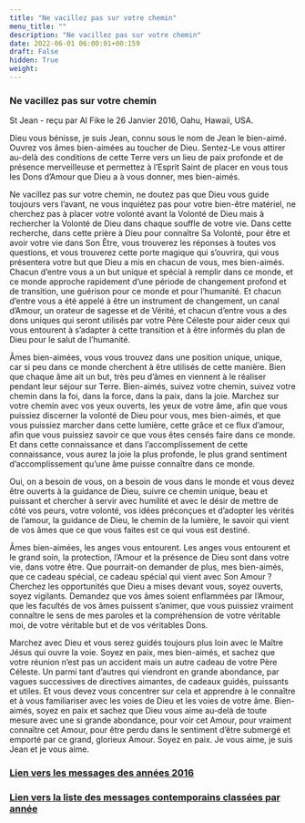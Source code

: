 ```yaml
---
title: "Ne vacillez pas sur votre chemin"
menu_title: ""
description: "Ne vacillez pas sur votre chemin"
date: 2022-06-01 06:00:01+00:159
draft: False
hidden: True
weight:
---
```

### Ne vacillez pas sur votre chemin

St Jean - reçu par Al Fike le 26 Janvier 2016, Oahu, Hawaii, USA.

Dieu vous bénisse, je suis Jean, connu sous le nom de Jean le bien-aimé. Ouvrez vos âmes bien-aimées au toucher de Dieu. Sentez-Le vous attirer au-delà des conditions de cette Terre vers un lieu de paix profonde et de présence merveilleuse et permettez à l’Esprit Saint de placer en vous tous les Dons d’Amour que Dieu a à vous donner, mes bien-aimés.

Ne vacillez pas sur votre chemin, ne doutez pas que Dieu vous guide toujours vers l’avant, ne vous inquiétez pas pour votre bien-être matériel, ne cherchez pas à placer votre volonté avant la Volonté de Dieu mais à rechercher la Volonté de Dieu dans chaque souffle de votre vie. Dans cette recherche, dans cette prière à Dieu pour connaître Sa Volonté, pour être et avoir votre vie dans Son Être, vous trouverez les réponses à toutes vos questions, et vous trouverez cette porte magique qui s’ouvrira, qui vous présentera votre but que Dieu a mis en chacun de vous, mes bien-aimés. Chacun d’entre vous a un but unique et spécial à remplir dans ce monde, et ce monde approche rapidement d’une période de changement profond et de transition, une guérison pour ce monde et pour l’humanité. Et chacun d’entre vous a été appelé à être un instrument de changement, un canal d’Amour, un orateur de sagesse et de Vérité, et chacun d’entre vous a des dons uniques qui seront utilisés par votre Père Céleste pour aider ceux qui vous entourent à s’adapter à cette transition et à être informés du plan de Dieu pour le salut de l’humanité.

Âmes bien-aimées, vous vous trouvez dans une position unique, unique, car si peu dans ce monde cherchent à être utilisés de cette manière. Bien que chaque âme ait un but, très peu d’âmes en viennent à le réaliser pendant leur séjour sur Terre. Bien-aimés, suivez votre chemin, suivez votre chemin dans la foi, dans la force, dans la paix, dans la joie. Marchez sur votre chemin avec vos yeux ouverts, les yeux de votre âme, afin que vous puissiez discerner la volonté de Dieu pour vous, mes bien-aimés, et que vous puissiez marcher dans cette lumière, cette grâce et ce flux d’amour, afin que vous puissiez savoir ce que vous êtes censés faire dans ce monde. Et dans cette connaissance et dans l’accomplissement de cette connaissance, vous aurez la joie la plus profonde, le plus grand sentiment d’accomplissement qu’une âme puisse connaître dans ce monde.

Oui, on a besoin de vous, on a besoin de vous dans le monde et vous devez être ouverts à la guidance de Dieu, suivre ce chemin unique, beau et puissant et chercher à servir avec humilité et avec le désir de mettre de côté vos peurs, votre volonté, vos idées préconçues et d’adopter les vérités de l’amour, la guidance de Dieu, le chemin de la lumière, le savoir qui vient de vos âmes que ce que vous faites est ce qui vous est destiné.

Âmes bien-aimées, les anges vous entourent. Les anges vous entourent et le grand soin, la protection, l’Amour et la présence de Dieu sont dans votre vie, dans votre être. Que pourrait-on demander de plus, mes bien-aimés, que ce cadeau spécial, ce cadeau spécial qui vient avec Son Amour ? Cherchez les opportunités que Dieu a mises devant vous, soyez ouverts, soyez vigilants. Demandez que vos âmes soient enflammées par l’Amour, que les facultés de vos âmes puissent s’animer, que vous puissiez vraiment connaître le sens de mes paroles et la compréhension de votre véritable moi, de votre véritable but et de vos véritables Dons.

Marchez avec Dieu et vous serez guidés toujours plus loin avec le Maître Jésus qui ouvre la voie. Soyez en paix, mes bien-aimés, et sachez que votre réunion n’est pas un accident mais un autre cadeau de votre Père Céleste. Un parmi tant d’autres qui viendront en grande abondance, par vagues successives de directives aimantes, de cadeaux guidés, puissants et utiles. Et vous devez vous concentrer sur cela et apprendre à le connaître et à vous familiariser avec les voies de Dieu et les voies de votre âme. Bien-aimés, soyez en paix et sachez que Dieu vous aime au-delà de toute mesure avec une si grande abondance, pour voir cet Amour, pour vraiment connaître cet Amour, pour être perdu dans le sentiment d’être submergé et emporté par ce grand, glorieux Amour. Soyez en paix. Je vous aime, je suis Jean et je vous aime.

### [**Lien vers les messages des années 2016**](/fr-contemporary-messages/fr-contemporary-messages-by-date-order/fr-contemporary-messages-2016/)

### [**Lien vers la liste des messages contemporains classées par année**](/fr-contemporary-messages/fr-contemporary-messages-by-date-order/)